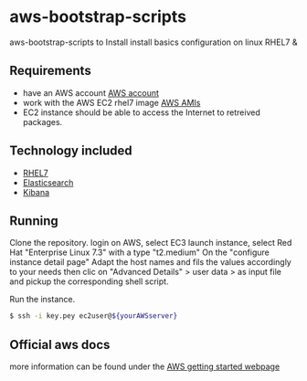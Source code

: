 # aws-bootstrap-scripts
aws-bootstrap-scripts to Install install basics configuration on linux RHEL7 &amp;

## Requirements

* have an AWS account [AWS account](https://aws.amazon.com/)
* work with the AWS EC2 rhel7 image [AWS AMIs](http://docs.aws.amazon.com/AWSEC2/latest/UserGuide/AMIs.html)
* EC2 instance should be able to access the Internet to retreived packages.

## Technology included

* [RHEL7](https://access.redhat.com/downloads)
* [Elasticsearch](https://www.elastic.co/products/elasticsearch)
* [Kibana](http://elastic.co/)

## Running

Clone the repository.
login on AWS, select EC3
launch instance, select Red Hat "Enterprise Linux 7.3" with a type "t2.medium"
On the "configure instance detail page" Adapt the host names and fils the values accordingly to your needs then clic on "Advanced Details" > user data > as input file and pickup the corresponding shell script.

Run the instance.

```sh
$ ssh -i key.pey ec2user@${yourAWSserver}
```

## Official aws docs

more information can be found under the [AWS getting started webpage](https://aws.amazon.com/ec2/getting-started/)
